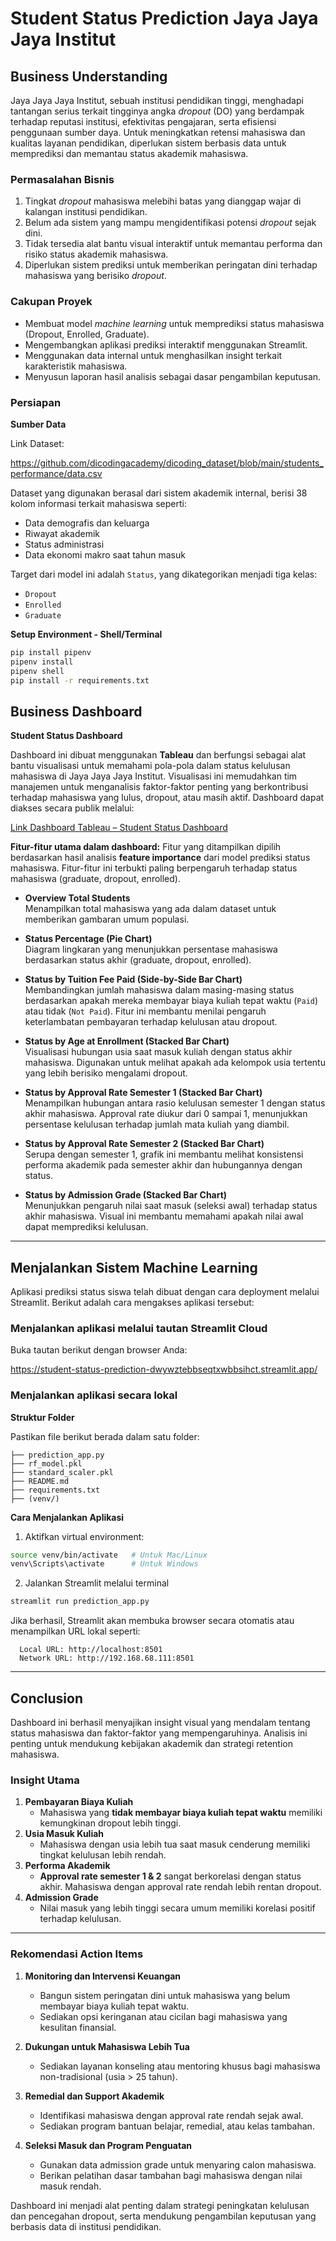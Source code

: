 # Student Status Prediction Jaya Jaya Jaya Institut

## Business Understanding
Jaya Jaya Jaya Institut, sebuah institusi pendidikan tinggi, menghadapi tantangan serius terkait tingginya angka *dropout* (DO) yang berdampak terhadap reputasi institusi, efektivitas pengajaran, serta efisiensi penggunaan sumber daya. Untuk meningkatkan retensi mahasiswa dan kualitas layanan pendidikan, diperlukan sistem berbasis data untuk memprediksi dan memantau status akademik mahasiswa.

### Permasalahan Bisnis
1. Tingkat *dropout* mahasiswa melebihi batas yang dianggap wajar di kalangan institusi pendidikan.
2. Belum ada sistem yang mampu mengidentifikasi potensi *dropout* sejak dini.
3. Tidak tersedia alat bantu visual interaktif untuk memantau performa dan risiko status akademik mahasiswa.
4. Diperlukan sistem prediksi untuk memberikan peringatan dini terhadap mahasiswa yang berisiko *dropout*.

### Cakupan Proyek
- Membuat model *machine learning* untuk memprediksi status mahasiswa (Dropout, Enrolled, Graduate).
- Mengembangkan aplikasi prediksi interaktif menggunakan Streamlit.
- Menggunakan data internal untuk menghasilkan insight terkait karakteristik mahasiswa.
- Menyusun laporan hasil analisis sebagai dasar pengambilan keputusan.

### Persiapan

**Sumber Data**

Link Dataset: 

https://github.com/dicodingacademy/dicoding_dataset/blob/main/students_performance/data.csv

Dataset yang digunakan berasal dari sistem akademik internal, berisi 38 kolom informasi terkait mahasiswa seperti:
- Data demografis dan keluarga
- Riwayat akademik
- Status administrasi
- Data ekonomi makro saat tahun masuk

Target dari model ini adalah `Status`, yang dikategorikan menjadi tiga kelas:
- `Dropout`
- `Enrolled`
- `Graduate`

**Setup Environment - Shell/Terminal**
```bash
pip install pipenv
pipenv install
pipenv shell
pip install -r requirements.txt
```

## Business Dashboard

**Student Status Dashboard**

Dashboard ini dibuat menggunakan **Tableau** dan berfungsi sebagai alat bantu visualisasi untuk memahami pola-pola dalam status kelulusan mahasiswa di Jaya Jaya Jaya Institut. Visualisasi ini memudahkan tim manajemen untuk menganalisis faktor-faktor penting yang berkontribusi terhadap mahasiswa yang lulus, dropout, atau masih aktif. Dashboard dapat diakses secara publik melalui:

[Link Dashboard Tableau – Student Status Dashboard](https://public.tableau.com/views/StudentAnalysis_17484191819980/Dashboard1?:language=en-US&:sid=&:redirect=auth&:display_count=n&:origin=viz_share_link)

**Fitur-fitur utama dalam dashboard:**
Fitur yang ditampilkan dipilih berdasarkan hasil analisis **feature importance** dari model prediksi status mahasiswa. Fitur-fitur ini terbukti paling berpengaruh terhadap status mahasiswa (graduate, dropout, enrolled).

- **Overview Total Students**  
  Menampilkan total mahasiswa yang ada dalam dataset untuk memberikan gambaran umum populasi.

- **Status Percentage (Pie Chart)**  
  Diagram lingkaran yang menunjukkan persentase mahasiswa berdasarkan status akhir (graduate, dropout, enrolled).

- **Status by Tuition Fee Paid (Side-by-Side Bar Chart)**  
  Membandingkan jumlah mahasiswa dalam masing-masing status berdasarkan apakah mereka membayar biaya kuliah tepat waktu (`Paid`) atau tidak (`Not Paid`). Fitur ini membantu menilai pengaruh keterlambatan pembayaran terhadap kelulusan atau dropout.

- **Status by Age at Enrollment (Stacked Bar Chart)**  
  Visualisasi hubungan usia saat masuk kuliah dengan status akhir mahasiswa. Digunakan untuk melihat apakah ada kelompok usia tertentu yang lebih berisiko mengalami dropout.

- **Status by Approval Rate Semester 1 (Stacked Bar Chart)**  
  Menampilkan hubungan antara rasio kelulusan semester 1 dengan status akhir mahasiswa. Approval rate diukur dari 0 sampai 1, menunjukkan persentase kelulusan terhadap jumlah mata kuliah yang diambil.

- **Status by Approval Rate Semester 2 (Stacked Bar Chart)**  
  Serupa dengan semester 1, grafik ini membantu melihat konsistensi performa akademik pada semester akhir dan hubungannya dengan status.

- **Status by Admission Grade (Stacked Bar Chart)**  
  Menunjukkan pengaruh nilai saat masuk (seleksi awal) terhadap status akhir mahasiswa. Visual ini membantu memahami apakah nilai awal dapat memprediksi kelulusan.

---

## Menjalankan Sistem Machine Learning

Aplikasi prediksi status siswa telah dibuat dengan cara deployment melalui Streamlit. Berikut adalah cara mengakses aplikasi tersebut:

### Menjalankan aplikasi melalui tautan Streamlit Cloud
Buka tautan berikut dengan browser Anda:

https://student-status-prediction-dwywztebbseqtxwbbsihct.streamlit.app/

### Menjalankan aplikasi secara lokal

**Struktur Folder**

Pastikan file berikut berada dalam satu folder:

```
├── prediction_app.py
├── rf_model.pkl
├── standard_scaler.pkl
├── README.md
├── requirements.txt
├── (venv/)
```

**Cara Menjalankan Aplikasi**

1. Aktifkan virtual environment:

```bash
source venv/bin/activate   # Untuk Mac/Linux
venv\Scripts\activate      # Untuk Windows
```

2. Jalankan Streamlit melalui terminal

```bash
streamlit run prediction_app.py
```

Jika berhasil, Streamlit akan membuka browser secara otomatis atau menampilkan URL lokal seperti:

```
  Local URL: http://localhost:8501
  Network URL: http://192.168.68.111:8501
```

---

## Conclusion

Dashboard ini berhasil menyajikan insight visual yang mendalam tentang status mahasiswa dan faktor-faktor yang mempengaruhinya. Analisis ini penting untuk mendukung kebijakan akademik dan strategi retention mahasiswa.

### Insight Utama
1. **Pembayaran Biaya Kuliah**
   - Mahasiswa yang **tidak membayar biaya kuliah tepat waktu** memiliki kemungkinan dropout lebih tinggi.
2. **Usia Masuk Kuliah**
   - Mahasiswa dengan usia lebih tua saat masuk cenderung memiliki tingkat kelulusan lebih rendah.
3. **Performa Akademik**
   - **Approval rate semester 1 & 2** sangat berkorelasi dengan status akhir. Mahasiswa dengan approval rate rendah lebih rentan dropout.
4. **Admission Grade**
   - Nilai masuk yang lebih tinggi secara umum memiliki korelasi positif terhadap kelulusan.

---

### Rekomendasi Action Items

1. **Monitoring dan Intervensi Keuangan**
   - Bangun sistem peringatan dini untuk mahasiswa yang belum membayar biaya kuliah tepat waktu.
   - Sediakan opsi keringanan atau cicilan bagi mahasiswa yang kesulitan finansial.

2. **Dukungan untuk Mahasiswa Lebih Tua**
   - Sediakan layanan konseling atau mentoring khusus bagi mahasiswa non-tradisional (usia > 25 tahun).

3. **Remedial dan Support Akademik**
   - Identifikasi mahasiswa dengan approval rate rendah sejak awal.
   - Sediakan program bantuan belajar, remedial, atau kelas tambahan.

4. **Seleksi Masuk dan Program Penguatan**
   - Gunakan data admission grade untuk menyaring calon mahasiswa.
   - Berikan pelatihan dasar tambahan bagi mahasiswa dengan nilai masuk rendah.

Dashboard ini menjadi alat penting dalam strategi peningkatan kelulusan dan pencegahan dropout, serta mendukung pengambilan keputusan yang berbasis data di institusi pendidikan.
